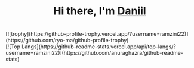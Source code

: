 <h1 align="center">Hi there, I'm <a href="https://daniilshat.ru/" target="_blank">Daniil</a> </h1>
<br/>
[![trophy](https://github-profile-trophy.vercel.app/?username=ramzini22)](https://github.com/ryo-ma/github-profile-trophy)
<br/>
[![Top Langs](https://github-readme-stats.vercel.app/api/top-langs/?username=ramzini22)](https://github.com/anuraghazra/github-readme-stats)
